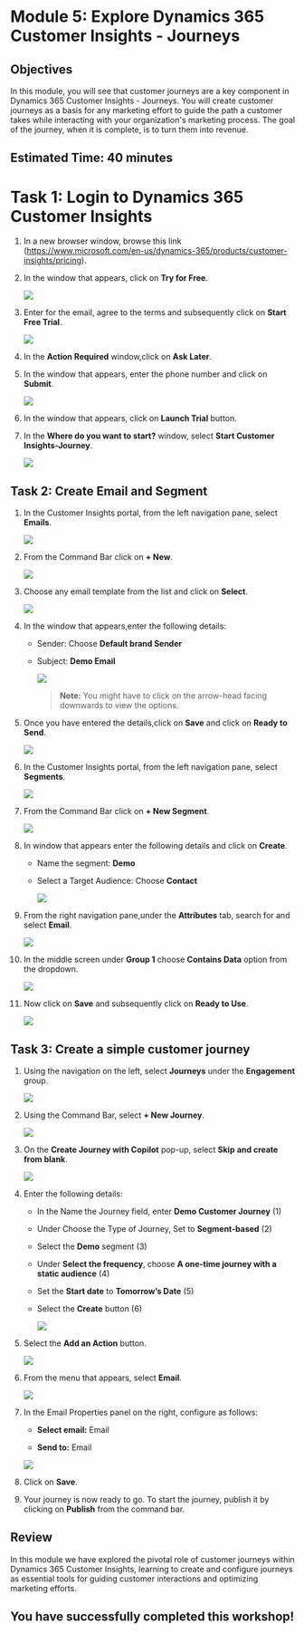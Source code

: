 
# Module 5: Explore Dynamics 365 Customer Insights - Journeys

## Objectives

In this module, you will see that customer journeys are a key component in Dynamics 365 Customer Insights - Journeys. You will create customer journeys as a basis for any marketing effort to guide the path a customer takes while interacting with your organization's marketing process. The goal of the journey, when it is complete, is to turn them into revenue. 

## Estimated Time: 40 minutes

# Task 1: Login to Dynamics 365 Customer Insights

1. In a new browser window, browse this link (https://www.microsoft.com/en-us/dynamics-365/products/customer-insights/pricing).

1. In the window that appears, click on **Try for Free**.

    ![](./media/pp61.png)

1. Enter <inject key="AzureAdUserEmail"></inject> for the email, agree to the terms and subsequently  click on **Start Free Trial**.

   ![](./media/pp62.png)

1. In the **Action Required** window,click on **Ask Later**.

1. In the window that appears, enter the phone number and click on **Submit**.

   ![](./media/pp63.png)

1. In the window that appears, click on **Launch Trial** button.

1. In the **Where do you want to start?** window, select **Start Customer Insights-Journey**.

   ![](./media/pp64.png)


## Task 2: Create Email and Segment

1. In the Customer Insights portal, from the left navigation pane, select **Emails**.

   ![](./media/pp68.png)

1. From the Command Bar click on **+ New**.

   ![](./media/pp69.png)

1. Choose any email template from the list and click on **Select**.

   ![](./media/pp70.png)

1. In the window that appears,enter the following details:

   - Sender: Choose **Default brand Sender**
   - Subject: **Demo Email**

     ![](./media/pp71.png)

     >**Note:** You might have to click on the arrow-head facing downwards to view the options.

1. Once you have entered the details,click on **Save** and click on **Ready to Send**.

   ![](./media/pp72.png)

1. In the Customer Insights portal, from the left navigation pane, select **Segments**.

   ![](./media/pp65.png)

1. From the Command Bar click on **+ New Segment**.

   ![](./media/pp66.png)

1. In window that appears enter the following details and click on **Create**.

   - Name the segment: **Demo**
   - Select a Target Audience: Choose **Contact**

     ![](./media/pp67.png)

1. From the right navigation pane,under the **Attributes** tab, search for and select **Email**.

   ![](./media/pp73.png)

1. In the middle screen under **Group 1** choose **Contains Data** option from the dropdown.
 
   ![](./media/pp74.png)

1. Now click on **Save** and subsequently click on **Ready to Use**.

   ![](./media/pp75.png)

## Task 3: Create a simple customer journey

1. Using the navigation on the left, select **Journeys** under the **Engagement** group.

   ![](./media/pp76.png)

1. Using the Command Bar, select **+ New Journey**.

   ![](./media/pp77.png)

1. On the **Create Journey with Copilot** pop-up, select **Skip** **and create from blank**.

   ![](./media/pp78.png)

1.  Enter the following details:

    - In the Name the Journey field, enter **Demo Customer Journey** (1)
    - Under Choose the Type of Journey, Set to **Segment-based** (2)
    - Select the **Demo** segment (3)
    - Under **Select the frequency**, choose **A one-time journey with a static audience** (4)
    - Set the **Start date** to **Tomorrow’s Date** (5)
    - Select the **Create** button (6)

      ![](./media/pp79.png)

1. Select the **Add an Action** button.

    ![](./media/pp80.png)

1. From the menu that appears, select **Email**.

    ![](./media/pp81.png)

1. In the Email Properties panel on the right, configure as follows:

	- **Select email:** Email 

	- **Send to:** Email

	 ![](./media/pp83.png)

1. Click on **Save**.

1. Your journey is now ready to go. To start the journey, publish it by clicking on  **Publish** from the command bar.

## Review

In this module we have explored the pivotal role of customer journeys within Dynamics 365 Customer Insights, learning to create and configure journeys as essential tools for guiding customer interactions and optimizing marketing efforts.

## You have successfully completed this workshop!
